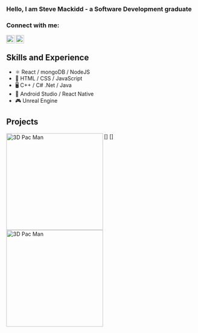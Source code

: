 ### Hello, I am Steve Mackidd - a Software Development graduate

### Connect with me:

[<img align = "left" alt="twitter" width = 22px src="https://img.icons8.com/doodle/48/000000/twitter--v1.png"/>][twitter]
[<img align = "left" alt="linkedin" width = 22px src="https://img.icons8.com/doodle/48/000000/linkedin--v2.png"/>][linkedin]

<br />

## Skills and Experience

- ⚛ React / mongoDB / NodeJS
- 📡 HTML / CSS / JavaScript
- 🖥 C++ / C# .Net / Java
- 📲 Android Studio / React Native
- 🎮 Unreal Engine

## Projects
[<img align = "left" alt="3D Pac Man" width = 256px src = "https://media.giphy.com/media/1t8sJK5oei0DHxccTU/giphy.gif" />]
[<img align = "left" alt="3D Pac Man" width = 256px src = "https://media.giphy.com/media/TMDftB6RMFpGUXB0ZF/giphy.gif" />]

[twitter]: https://twitter.com/stevemackidd
[linkedin]: https://www.linkedin.com/in/stephen-mackidd-6a1572106/
